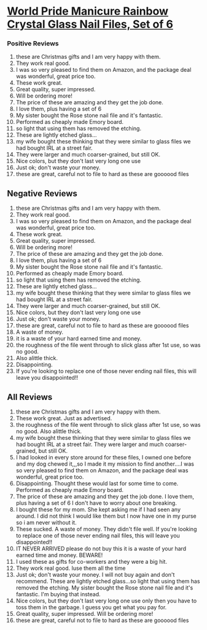 # [World Pride Manicure Rainbow Crystal Glass Nail Files, Set of 6](https://products.checkmycream.com/products/World-Pride-Manicure-Rainbow-Crystal-Glass-Nail-Files-Set-of-6.html)

### Positive Reviews

<ol>
      <li>these are Christmas gifts and I am very happy with them.</li>
      <li>They work real good.  </li>
      <li>I was so very pleased to find them on Amazon, and the package deal was wonderful, great price too.</li>
      <li>These work great.  </li>
      <li>Great quality, super impressed.</li>
      <li>Will be ordering more!</li>
      <li>The price of these are amazing and they get the job done.</li>
      <li>I love them, plus having a set of 6</li>
      <li>My sister bought the Rose stone nail file and it&#x27;s fantastic.  </li>
      <li>Performed as cheaply made Emory board.</li>
      <li>so light that using them has removed the etching.  </li>
      <li>These are lightly etched glass...</li>
      <li>my wife bought these thinking that they were similar to glass files we had bought IRL at a street fair.  </li>
      <li>They were larger and much coarser-grained, but still OK.</li>
      <li>Nice colors, but they don&#x27;t last very long one use</li>
      <li>Just ok; don&#x27;t waste your money.  </li>
      <li>these are great, careful not to file to hard as these are goooood files</li>
</ol>


<h2>Negative Reviews</h2>
<ol>
<li> these are Christmas gifts and I am very happy with them.</li>
<li> They work real good.  </li>
<li> I was so very pleased to find them on Amazon, and the package deal was wonderful, great price too.</li>
<li> These work great.  </li>
<li> Great quality, super impressed.</li>
<li> Will be ordering more!</li>
<li> The price of these are amazing and they get the job done.</li>
<li> I love them, plus having a set of 6</li>
<li> My sister bought the Rose stone nail file and it&#x27;s fantastic.  </li>
<li> Performed as cheaply made Emory board.</li>
<li> so light that using them has removed the etching.  </li>
<li> These are lightly etched glass...</li>
<li> my wife bought these thinking that they were similar to glass files we had bought IRL at a street fair.  </li>
<li> They were larger and much coarser-grained, but still OK.</li>
<li> Nice colors, but they don&#x27;t last very long one use</li>
<li> Just ok; don&#x27;t waste your money.  </li>
<li> these are great, careful not to file to hard as these are goooood files</li>
<li> A waste of money.</li>
<li> it is a waste of your hard earned time and money.</li>
<li> the roughness of the file went through to slick glass after 1st use, so was no good.  </li>
<li> Also alittle thick.</li>
<li> Disappointing.</li>
<li> If you&#x27;re looking to replace one of those never ending nail files, this will leave you disappointed!!</li>
</ol>

<h2>All Reviews</h2>

<ol>
    <li> these are Christmas gifts and I am very happy with them.</li>
    <li> These work great.  Just as advertised.</li>
    <li> the roughness of the file went through to slick glass after 1st use, so was no good.  Also alittle thick.</li>
    <li> my wife bought these thinking that they were similar to glass files we had bought IRL at a street fair.  They were larger and much coarser-grained, but still OK.</li>
    <li> I had looked in every store around for these files, I owned one before and my dog chewed it,,,so I made it my mission to find another....I was so very pleased to find them on Amazon, and the package deal was wonderful, great price too.</li>
    <li> Disappointing. Thought these would last for some time to come. Performed as cheaply made Emory board.</li>
    <li> The price of these are amazing and they get the job done. I love them, plus having a set of 6 I don&#x27;t have to worry about one breaking.</li>
    <li> I bought these for my mom.  She kept asking me if I had seen any around.  I did not think I would like them but I now have one in my purse so i am never without it.</li>
    <li> These sucked. A waste of money. They didn&#x27;t file well. If you&#x27;re looking to replace one of those never ending nail files, this will leave you disappointed!!</li>
    <li> IT NEVER ARRIVED please do not buy this it is a waste of your hard earned time and money. BEWARE!</li>
    <li> I used these as gifts for co-workers and they were a big hit.</li>
    <li> They work real good.  Iuse them all the time</li>
    <li> Just ok; don&#x27;t waste your money.  I will not buy again and don&#x27;t recommend.  These are lightly etched glass...so light that using them has removed the etching.  My sister bought the Rose stone nail file and it&#x27;s fantastic.  I&#x27;m buying that instead.</li>
    <li> Nice colors, but they don&#x27;t last very long one use only then you have to toss them in the garbage. I guess you get what you pay for.</li>
    <li> Great quality, super impressed. Will be ordering more!</li>
    <li> these are great, careful not to file to hard as these are goooood files</li>
</ol>




